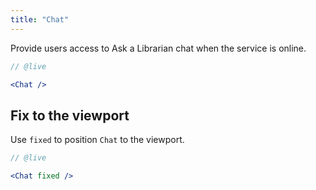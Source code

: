 ```yaml
---
title: "Chat"
---
```


Provide users access to Ask a Librarian chat when the service is online.

```jsx
// @live

<Chat />
```

## Fix to the viewport

Use `fixed` to position `Chat` to the viewport.

```jsx
// @live

<Chat fixed />
```